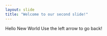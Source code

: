 ```yaml
---
layout: slide
title: "Welcome to our second slide!"
---
```

Hello New World
Use the left arrow to go back!
